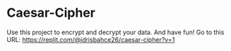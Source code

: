 # Caesar-Cipher
Use this project to encrypt and decrypt your data. And have fun! Go to this URL: https://replit.com/@idrisbahce26/caesar-cipher?v=1
